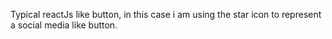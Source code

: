 Typical reactJs like button, in this case i am using the star icon to represent a social media like button.
